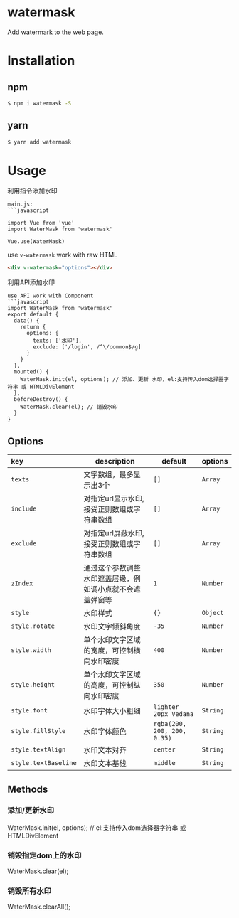 # watermask
Add watermark to the web page.

# Installation
## npm
```bash
$ npm i watermask -S
```
## yarn
```bash
$ yarn add watermask
```
# Usage
利用指令添加水印
```
main.js:
```javascript

import Vue from 'vue'
import WaterMask from 'watermask'

Vue.use(WaterMask)

```

use `v-watermask` work with raw HTML
```html
<div v-watermask="options"></div>
```

利用API添加水印
```
use API work with Component
```javascript
import WaterMask from 'watermask'
export default {
  data() {
    return {
      options: {
        texts: ['水印'],
        exclude: ['/login', /^\/common$/g]
      }
    }
  },
  mounted() {
    WaterMask.init(el, options); // 添加、更新 水印，el:支持传入dom选择器字符串 或 HTMLDivElement
  },
  beforeDestroy() {
    WaterMask.clear(el); // 销毁水印
  }
}
```
## Options
|key|description|default|options|
|:---|---|---|---|
| `texts`|文字数组，最多显示出3个|`[]`|`Array`|
|`include`|对指定url显示水印, 接受正则数组或字符串数组|`[]`|`Array`|
|`exclude`|对指定url屏蔽水印, 接受正则数组或字符串数组|`[]`|`Array`|
|`zIndex`|通过这个参数调整水印遮盖层级，例如调小点就不会遮盖弹窗等|`1`|`Number`|
|`style`|水印样式|`{}`|`Object`|
|`style.rotate`|水印文字倾斜角度|`-35`|`Number`|
|`style.width`|单个水印文字区域的宽度，可控制横向水印密度|`400`|`Number`|
|`style.height`|单个水印文字区域的高度，可控制纵向水印密度|`350`|`Number`|
|`style.font`|水印字体大小粗细|`lighter 20px Vedana`|`String`|
|`style.fillStyle`|水印字体颜色|`rgba(200, 200, 200, 0.35)`|`String`|
|`style.textAlign`|水印文本对齐|`center`|`String`|
|`style.textBaseline`|水印文本基线|`middle`|`String`|

## Methods
### 添加/更新水印
WaterMask.init(el, options); // el:支持传入dom选择器字符串 或 HTMLDivElement
### 销毁指定dom上的水印
WaterMask.clear(el);
### 销毁所有水印
WaterMask.clearAll();